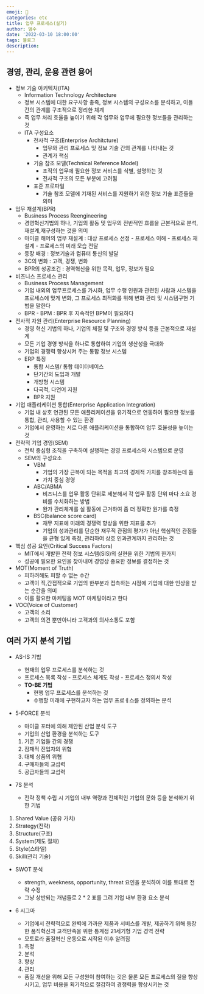```yaml
---
emoji: 🏃
categories: etc
title: 업무 프로세스(실기)
author: 범수
date: '2022-03-10 18:00:00'
tags: 블로그
description:
---
```


## 경영, 관리, 운용 관련 용어

- 정보 기술 아키텍처(ITA)
  - Information Technology Architecture
  - 정보 시스템에 대한 요구사항 충족, 정보 시스템의 구성요소를 분석하고, 이들 간의 관계를 구조적으로 정리한 체계
  - 즉 업무 처리 효율을 높이기 위해 각 업무와 업무에 필요한 정보들을 관리하는 것
  - ITA 구성요소
    - 전사적 구조(Enterprise Architcture)
      - 업무와 관리 프로세스 및 정보 기술 간의 관계를 나타내는 것
      - 관계가 핵심
    - 기술 참조 모델(Technical Reference Model)
      - 조직의 업무에 필요한 정보 서비스를 식별, 설명하는 것
      - 전사적 구조의 모든 부분에 고려됨
    - 표준 프로파일
      - 기술 참조 모델에 기재된 서비스를 지원하기 위한 정보 기술 표준들을 의미
- 업무 재설계(BPR)
  - Business Process Reengineering
  - 경영혁신기법의 하나, 기업의 활동 및 업무의 전반적인 흐름을 근본적으로 분석,재설계,재구성하는 것을 의미
  - 마이클 해머의 업무 재설계 : 대상 프로세스 선정 - 프로세스 이해 - 프로세스 재설계 - 프로세스의 미래 모습 전달
  - 등장 배경 : 정보기술과 컴퓨터 통신의 발달
  - 3C의 변화 : 고객, 경쟁, 변화
  - BPR의 성공조건 : 경역혁신을 위한 목적, 업무, 정보가 필요
- 비즈니스 프로세스 관리
  - Business Process Management
  - 기업 내외의 업무프로세스를 가시화, 업무 수행 인원과 관련된 사람과 시스템을 프로세스에 맞게 변화, 그 프로세스 최적화를 위해 변화 관리 및 시스템구현 기법을 말한다
  - BPR - BPM : BPR 후 지속적인 BPM이 필요하다
- 전사적 자원 관리(Enterprise Resource Planning)
  - 경영 혁신 기법의 하나, 기업의 체질 및 구조와 경영 방식 등을 근본적으로 재설계
  - 모든 기업 경영 방식을 하나로 통합하여 기업의 생산성을 극대화
  - 기업의 경쟁력 향상시켜 주는 통합 정보 시스템
  - ERP 특징
    - 통합 시스템/ 통합 데이터베이스
    - 단기간의 도입과 개발
    - 개방형 시스템
    - 다국적, 다언어 지원
    - BPR 지원
- 기업 애플리케이션 통합(Enterprise Application Integration)
  - 기업 내 상호 연관된 모든 애플리케이션을 유기적으로 연동하여 필요한 정보를 통합, 관리, 사용할 수 있는 환경
  - 기업에서 운영하는 서로 다른 애플리케이션을 통합하여 업무 효율성을 높이는 것
- 전략적 기업 경영(SEM)
  - 전략 중심형 조직을 구축하여 실행하는 경영 프로세스와 시스템으로 운영
  - SEM의 구성요소
    - VBM
      - 기업의 가장 근복이 되는 목적을 최고의 경제적 가치를 창조하는데 둠
      - 가치 중심 경영
    - ABC/ABMA
      - 비즈니스를 업무 활동 단위로 세분해서 각 업무 활동 단위 마다 소요 경비를 수치화하는 방법
      - 완가 관리체계를 실 활동에 근거하여 좀 더 정확한 원가를 측정
    - BSC(balance score card)
      - 재무 지표에 미래의 경쟁력 향상을 위한 지표를 추가
      - 기업의 성과관리를 단순한 재무적 관점의 평가가 아닌 핵심적인 관점들을 균형 있게 측정, 관리하여 상호 인과관계까지 관리하는 것
- 핵심 성공 요인(Critical Success Factors)
  - MIT에서 개발한 전략 정보 시스템(SIS)의 실현을 위한 기법의 한가지
  - 성공에 필요한 요인을 찾아내어 경영상 중요한 정보를 결정하는 것
- MOT(Moment of Truth)
  - 피하려해도 피할 수 없는 수간
  - 고객이 직,간접적으로 기업의 한부분과 접촉하는 시점에 기업에 대한 인상을 받는 순간을 의미
  - 이를 활요한 마케팅을 MOT 마케팅이라고 한다
- VOC(Voice of Customer)
  - 고객의 소리
  - 고객의 의견 뿐만아니라 고객과의 의사소통도 포함

## 여러 가지 분석 기법

- AS-IS 기법
  - 현재의 업무 프로세스를 분석하는 것
  - 프로세스 목록 작성 - 프로세스 체계도 작성 - 프로세스 정의서 작성
  - **TO-BE 기법**
    - 현행 업무 프로세스를 분석하는 것
    - 수행할 미래에 구현하고자 하는 업무 프로ㅔ스를 정의하는 분석
- 5-FORCE 분석

  - 마이클 포터에 의해 제안된 산업 분석 도구
  - 기업의 산업 환경을 분석하는 도구

  1. 기존 기업들 간의 경쟁
  2. 잠재적 진입자의 위협
  3. 대체 상품의 위협
  4. 구매자들의 교섭력
  5. 공급자들의 교섭력

- 7S 분석
  - 전략 정책 수립 시 기업의 내부 역량과 전체적인 기업의 문화 등을 분석하기 위한 기법

1. Shared Value (공유 가치)
2. Strategy(전략)
3. Structure(구조)
4. System(제도 절차) 
5. Style(스타일)
6. Skill(관리 기술)

- SWOT 분석
  - strength, weekness, opportunity, threat 요인을 분석하여 이를 토대로 전략 수정
  - 그냥 상반되는 개념들로 2 * 2 표를 그려 기업 내부 환경 요소 분석
- 6 시그마
  - 기업에서 전략적으로 완벽에 가까운 제품과 서비스를 개발, 제공하기 위해 등장한 품직혁신과 고객만족을 위한 통계정 21세기형 기업 경역 전략
  - 모토로라 품질혁신 운동으로 시작된 이후 알려짐

  1. 측정
  2. 분석
  3. 향상
  4. 관리

  - 품질 개선을 위해 모든 구성원이 참여하는 것은 물론 모든 프로세스의 질을 향상시키고, 업무 비용을 획기적으로 절감하여 경쟁력을 향상시키는 것
